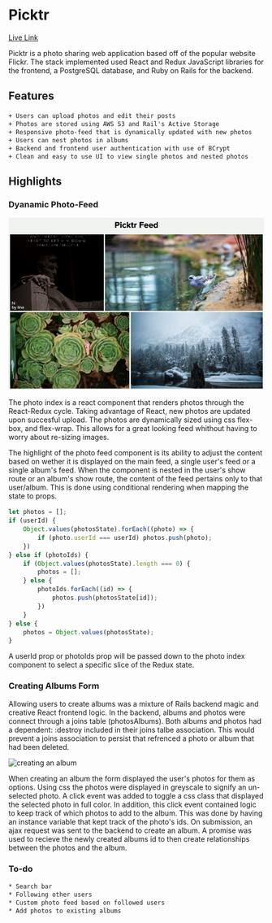 # Picktr

[Live Link](http://picktr.herokuapp.com/#/)

Picktr is a photo sharing web application based off of the popular website Flickr. The stack implemented used React and Redux JavaScript libraries for the frontend, a PostgreSQL database, and Ruby on Rails for the backend.

## Features
    + Users can upload photos and edit their posts
    + Photos are stored using AWS S3 and Rail's Active Storage
    + Responsive photo-feed that is dynamically updated with new photos
    + Users can nest photos in albums
    + Backend and frontend user authentication with use of BCrypt
    + Clean and easy to use UI to view single photos and nested photos

## Highlights

### Dyanamic Photo-Feed

![picktr feed](/readme_assets/picktr_feed.png?raw=true)

The photo index is a react component that renders photos through the React-Redux cycle. Taking advantage of React, new photos are updated upon succesful upload. The photos are dynamically sized using css flex-box, and flex-wrap. This allows for a great looking feed whithout having to worry about re-sizing images.

The highlight of the photo feed component is its ability to adjust the content based on wether it is displayed on the main feed, a single user's feed or a single album's feed. When the component is nested in the user's show route or an album's show route, the content of the feed pertains only to that user/album. This is done using conditional rendering when mapping the state to props.

```javascript
let photos = [];
if (userId) {
    Object.values(photosState).forEach((photo) => {
        if (photo.userId === userId) photos.push(photo);
    }) 
} else if (photoIds) {
    if (Object.values(photosState).length === 0) {
        photos = [];
    } else {
        photoIds.forEach((id) => {
            photos.push(photosState[id]);
        })
    }
} else {
    photos = Object.values(photosState);
}
```

A userId prop or photoIds prop will be passed down to the photo index component to select a specific slice of the Redux state.

### Creating Albums Form

Allowing users to create albums was a mixture of Rails backend magic and creative React frontend logic. In the backend, albums and photos were connect through a joins table (photosAlbums). Both albums and photos had a dependent: :destroy included in their joins talbe association. This would prevent a joins association to persist that refrenced a photo or album that had been deleted.

![creating an album](/readme_assets/create_alb.gif?raw=true)

When creating an album the form displayed the user's photos for them as options. Using css the photos were displayed in greyscale to signify an un-selected photo. A click event was added to toggle a css class that displayed the selected photo in full color. In addition, this click event contained logic to keep track of which photos to add to the album. This was done by having an instance variable that kept track of the photo's ids. On submission, an ajax request was sent to the backend to create an album. A promise was used to recieve the newly created albums id to then create relationships between the photos and the album.

### To-do
    * Search bar
    * Following other users
    * Custom photo feed based on followed users
    * Add photos to existing albums

